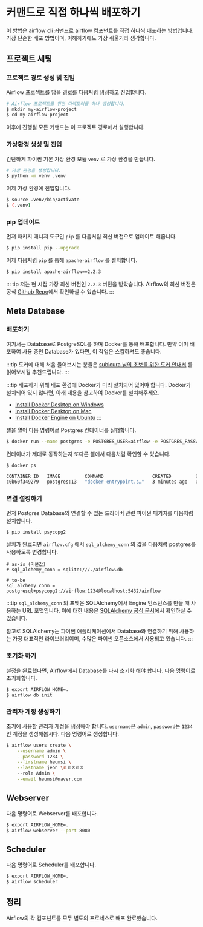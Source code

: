 # 커맨드로 직접 하나씩 배포하기

이 방법은 airflow cli 커맨드로 airflow 컴포넌트를 직접 하나씩 배포하는 방법입니다.
가장 단순한 배포 방법이며, 이해하기에도 가장 쉬울거라 생각합니다.

## 프로젝트 세팅

### 프로젝트 경로 생성 및 진입

Airflow 프로젝트를 담을 경로를 다음처럼 생성하고 진입합니다.

```bash
# Airflow 프로젝트를 위한 디렉토리를 하나 생성합니다.
$ mkdir my-airflow-project
$ cd my-airflow-project
```

이후에 진행될 모든 커맨드는 이 프로젝트 경로에서 실행합니다.

### 가상환경 생성 및 진입

간단하게 파이썬 기본 가상 환경 모듈 `venv` 로 가상 환경을 만듭니다.

```bash
# 가상 환경을 생성합니다.
$ python -m venv .venv
```

이제 가상 환경에 진입합니다.

```bash
$ source .venv/bin/activate
$ (.venv)
```

### pip 업데이트

먼저 패키지 매니저 도구인 `pip` 를 다음처럼 최신 버전으로 업데이트 해줍니다.

```bash
$ pip install pip --upgrade
```

이제 다음처럼 `pip` 를 통해 `apache-airflow` 를 설치합니다.

```bash
$ pip install apache-airflow==2.2.3
```

::: tip
저는 현 시점 가장 최신 버전인 `2.2.3` 버전을 받았습니다.
Airflow의 최신 버전은 공식 [Github Repo](https://github.com/apache/airflow)에서 확인하실 수 있습니다.
:::

## Meta Database

### 배포하기

여기서는 Database로 PostgreSQL를 하며 Docker를 통해 배포합니다.
만약 이미 배포하여 사용 중인 Database가 있다면, 이 작업은 스킵하셔도 좋습니다.

:::tip
도커에 대해 처음 들어보시는 분들은 [subicura 님의 초보를 위한 도커 안내서](https://subicura.com/2017/01/19/docker-guide-for-beginners-1.html) 를 읽어보시길 추천드립니다.
:::

:::tip
배포하기 위해 배포 환경에 Docker가 미리 설치되어 있어야 합니다.
Docker가 설치되어 있지 않다면, 아래 내용을 참고하여 Docker를 설치해주세요.

- [Install Docker Desktop on Windows](https://docs.docker.com/desktop/windows/install/)
- [Install Docker Desktop on Mac](https://docs.docker.com/desktop/mac/install/)
- [Install Docker Engine on Ubuntu](https://docs.docker.com/engine/install/ubuntu/)
:::

셸을 열어 다음 명령어로 Postgres 컨테이너를 실행합니다.

```bash
$ docker run --name postgres -e POSTGRES_USER=airflow -e POSTGRES_PASSWORD=1234 -p 5432:5432 postgres:13
```

컨테이너가 제대로 동작하는지 또다른 셸에서 다음처럼 확인할 수 있습니다.

```bash
$ docker ps

CONTAINER ID   IMAGE         COMMAND                  CREATED         STATUS              PORTS                    NAMES
c0b60f349279   postgres:13   "docker-entrypoint.s…"   3 minutes ago   Up About a minute   0.0.0.0:5432->5432/tcp   postgre
```

### 연결 설정하기

먼저 Postgres Database와 연결할 수 있는 드라이버 관련 파이썬 패키지를 다음처럼 설치합니다.

```bash
$ pip install psycopg2
```

설치가 완료되면 `airflow.cfg` 에서 `sql_alchemy_conn` 의 값을 다음처럼 postgres를 사용하도록 변경합니다.

```
# as-is (기본값)
# sql_alchemy_conn = sqlite:///./airflow.db

# to-be
sql_alchemy_conn = postgresql+psycopg2://airflow:1234@localhost:5432/airflow
```

:::tip
`sql_alchemy_conn` 의 포맷은 SQLAlchemy에서 Engine 인스턴스를 만들 때 사용하는 URL 포맷입니다. 이에 대한 내용은 [SQLAlchemy 공식 문서](https://docs.sqlalchemy.org/en/14/core/engines.html)에서 확인하실 수 있습니다.

참고로 SQLAlchemy는 파이썬 애플리케이션에서 Database와 연결하기 위해 사용하는 가장 대표적인 라이브러리이며, 수많은 파이썬 오픈소스에서 사용되고 있습니다.
:::

### 초기화 하기

설정을 완료했다면, Airflow에서 Database를 다시 초기화 해야 합니다. 다음 명령어로 초기화합니다.

```bash
$ export AIRFLOW_HOME=.
$ airflow db init
```

### 관리자 계정 생성하기

초기에 사용할 관리자 게정을 생성해야 합니다. `username`은 `admin`, `password`는 `1234`인 계정을 생성해봅시다.
다음 명령어로 생성합니다.

```bash
$ airflow users create \
	--username admin \
	--password 1234 \
    --firstname heumsi \
    --lastname jeon \ㅌㅌㅈㅌㅈ
    --role Admin \
    --email heumsi@naver.com
```

## Webserver

다음 명령어로 Webserver를 배포합니다.

```bash
$ export AIRFLOW_HOME=.
$ airflow webserver --port 8080
```

## Scheduler

다음 명령어로 Scheduler를 배포합니다.

```bash
$ export AIRFLOW_HOME=.
$ airflow scheduler
```

## 정리

Airflow의 각 컴포넌트를 모두 별도의 프로세스로 배포 완료했습니다.
